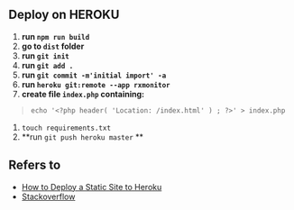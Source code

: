 ## Deploy on HEROKU


1. **run `npm run build`**
1. **go to `dist` folder**
1. **run `git init`**
1. **run `git add .`**
1. **run `git commit -m'initial import' -a`**
1. **run `heroku git:remote --app rxmonitor`**
1. **create file `index.php` containing:**
> `echo '<?php header( 'Location: /index.html' ) ; ?>' > index.php`
1. `touch requirements.txt`
1. **run `git push heroku master` **

## Refers to 

* [How to Deploy a Static Site to Heroku](https://blog.teamtreehouse.com/deploy-static-site-heroku)
* [Stackoverflow](https://stackoverflow.com/a/51931233/521197)

